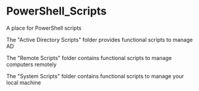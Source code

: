 # PowerShell_Scripts
A place for PowerShell scripts

The "Active Directory Scripts" folder provides functional scripts to manage AD 

The "Remote Scripts" folder contains functional scripts to manage computers remotely 

The "System Scripts" folder contains functional scripts to manage your local machine 


